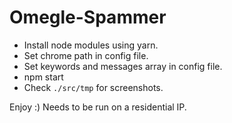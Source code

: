 # Omegle-Spammer

- Install node modules using yarn.
- Set chrome path in config file.
- Set keywords and messages array in config file.
- npm start
- Check `./src/tmp` for screenshots.

Enjoy :) Needs to be run on a residential IP.
